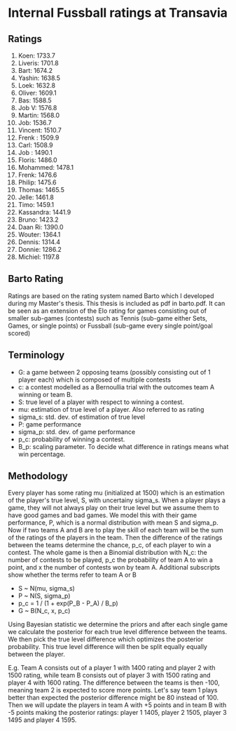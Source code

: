 # Internal Fussball ratings at Transavia
## Ratings
1. Koen: 1733.7 
2. Liveris: 1701.8 
3. Bart: 1674.2 
4. Yashin: 1638.5 
5. Loek: 1632.8 
6. Oliver: 1609.1 
7. Bas: 1588.5 
8. Job V: 1576.8 
9. Martin: 1568.0 
10. Job: 1536.7 
11. Vincent: 1510.7 
12. Frenk : 1509.9 
13. Carl: 1508.9 
14. Job : 1490.1 
15. Floris: 1486.0 
16. Mohammed: 1478.1 
17. Frenk: 1476.6 
18. Philip: 1475.6 
19. Thomas: 1465.5 
20. Jelle: 1461.8 
21. Timo: 1459.1 
22. Kassandra: 1441.9 
23. Bruno: 1423.2 
24. Daan Ri: 1390.0 
25. Wouter: 1364.1 
26. Dennis: 1314.4 
27. Donnie: 1286.2 
28. Michiel: 1197.8 

## Barto Rating
Ratings are based on the rating system named Barto which I developed during my Master's thesis. This thesis is included as pdf in barto.pdf. It can be seen as an extension of the Elo rating for games consisting out of smaller sub-games (contests) such as Tennis (sub-game either Sets, Games, or single points) or Fussball (sub-game every single point/goal scored)
## Terminology
- G: a game between 2 opposing teams (possibly consisting out of 1 player each) which is composed of multiple contests
- c: a contest modelled as a Bernoullia trial with the outcomes team A winning or team B.
- S: true level of a player with respect to winning a contest.
- mu: estimation of true level of a player. Also referred to as rating
- sigma_s: std. dev. of estimation of true level
- P: game performance
- sigma_p: std. dev. of game performance
- p_c: probability of winning a contest.
- B_p: scaling parameter. To decide what difference in ratings means what win percentage.
## Methodology
Every player has some rating mu (initialized at 1500) which is an estimation of the player's true level, S, with uncertainy sigma_s. When a player plays a game, they will not always play on their true level but we assume them to have good games and bad games. We model this with their game performance, P, which is a normal distribution with mean S and sigma_p. Now if two teams A and B are to play the skill of each team will be the sum of the ratings of the players in the team. Then the difference of the ratings between the teams determine the chance, p_c, of each player to win a contest. The whole game is then a Binomial distribution with N_c: the number of contests to be played, p_c the probability of team A to win a point, and x the number of contests won by team A. Additional subscripts show whether the terms refer to team A or B
- S ~ N(mu, sigma_s)
- P ~ N(S, sigma_p)
- p_c = 1 / (1 + exp(P_B - P_A) / B_p)
- G ~ B(N_c, x, p_c)

Using Bayesian statistic we determine the priors and after each single game we calculate the posterior for each true level difference between the teams. We then pick the true level difference which optimizes the posterior probability. This true level difference will then be split equally equally between the player. 

E.g. Team A consists out of a player 1 with 1400 rating and player 2 with 1500 rating, while team B consists out of player 3 with 1500 rating and player 4 with 1600 rating. The difference between the teams is then -100, meaning team 2 is expected to score more points. Let's say team 1 plays better than expected the posterior difference might be 80 instead of 100. Then we will update the players in team A with +5 points and in team B with -5 points making the posterior ratings: player 1 1405, player 2 1505, player 3 1495 and player 4 1595.